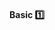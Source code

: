 <link rel="stylesheet" href="{{baseUrl}}/css/textbook.css">

<div class="website-content">

<div id="title">

#### Basic :one:

</div>

<div id="body">

<panel header="**Do Not Repeat the Obvious**"
    type="seamless" alt="indentation" expanded>
  <include src="../../practices/dontRepeatObvious/index.md#main" />
</panel>

<panel header="**Write to the Reader**"
    type="seamless" alt="indentation" expanded>
  <include src="../../practices/writeToReader/index.md#main" />
</panel>

</div>

<div id="extras">
</div>

</div>
